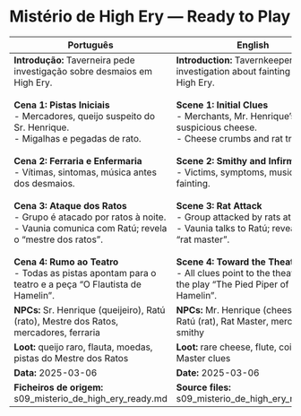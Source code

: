 # Mistério de High Ery — Ready to Play

| Português                                                                                                                                                                                                                                                                                                                                                                                                                                                                                                                                              | English                                                                                                                                                                                                                                                                                                                                                                                                                                                                                                                                                    |
| ------------------------------------------------------------------------------------------------------------------------------------------------------------------------------------------------------------------------------------------------------------------------------------------------------------------------------------------------------------------------------------------------------------------------------------------------------------------------------------------------------------------------------------------------------ | ---------------------------------------------------------------------------------------------------------------------------------------------------------------------------------------------------------------------------------------------------------------------------------------------------------------------------------------------------------------------------------------------------------------------------------------------------------------------------------------------------------------------------------------------------------- |
| **Introdução:** Taverneira pede investigação sobre desmaios em High Ery.<br><br>**Cena 1: Pistas Iniciais**<br>- Mercadores, queijo suspeito do Sr. Henrique.<br>- Migalhas e pegadas de rato.<br><br>**Cena 2: Ferraria e Enfermaria**<br>- Vítimas, sintomas, música antes dos desmaios.<br><br>**Cena 3: Ataque dos Ratos**<br>- Grupo é atacado por ratos à noite.<br>- Vaunia comunica com Ratú; revela o “mestre dos ratos”.<br><br>**Cena 4: Rumo ao Teatro**<br>- Todas as pistas apontam para o teatro e a peça “O Flautista de Hamelin”.<br> | **Introduction:** Tavernkeeper asks for investigation about fainting spells in High Ery.<br><br>**Scene 1: Initial Clues**<br>- Merchants, Mr. Henrique’s suspicious cheese.<br>- Cheese crumbs and rat tracks.<br><br>**Scene 2: Smithy and Infirmary**<br>- Victims, symptoms, music before fainting.<br><br>**Scene 3: Rat Attack**<br>- Group attacked by rats at night.<br>- Vaunia talks to Ratú; reveals the “rat master”.<br><br>**Scene 4: Toward the Theater**<br>- All clues point to the theater and the play “The Pied Piper of Hamelin”.<br> |
| **NPCs:** Sr. Henrique (queijeiro), Ratú (rato), Mestre dos Ratos, mercadores, ferraria                                                                                                                                                                                                                                                                                                                                                                                                                                                                | **NPCs:** Mr. Henrique (cheese seller), Ratú (rat), Rat Master, merchants, smithy                                                                                                                                                                                                                                                                                                                                                                                                                                                                          |
| **Loot:** queijo raro, flauta, moedas, pistas do Mestre dos Ratos                                                                                                                                                                                                                                                                                                                                                                                                                                                                                      | **Loot:** rare cheese, flute, coins, Rat Master clues                                                                                                                                                                                                                                                                                                                                                                                                                                                                                                      |
| **Data:** 2025-03-06                                                                                                                                                                                                                                                                                                                                                                                                                                                                                                                                   | **Date:** 2025-03-06                                                                                                                                                                                                                                                                                                                                                                                                                                                                                                                                       |
| **Ficheiros de origem:** s09_misterio_de_high_ery_ready.md                                                                                                                                                                                                                                                                                                                                                                                                                                                                                             | **Source files:** s09_misterio_de_high_ery_ready.md                                                                                                                                                                                                                                                                                                                                                                                                                                                                                                        |
